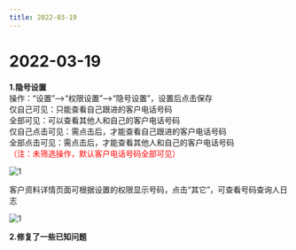 ```yaml
---
title: 2022-03-19
---
```

# 2022-03-19

<ImageViewer/>

**1.隐号设置**\
操作：“设置”-->“权限设置”-->“隐号设置”，设置后点击保存\
仅自己可见：只能查看自己跟进的客户电话号码\
全部可见：可以查看其他人和自己的客户电话号码\
仅自己点击可见：需点击后，才能查看自己跟进的客户电话号码\
全部点击可见：需点击后，才能查看其他人和自己的客户电话号码\
<span style="color:red">（注：未筛选操作，默认客户电话号码全部可见）</span>                           

![1](/assets/media/1.jpg "1")

客户资料详情页面可根据设置的权限显示号码，点击“其它”，可查看号码查询人日志

![1](/assets/media/2.jpg "1")

**2.修复了一些已知问题**